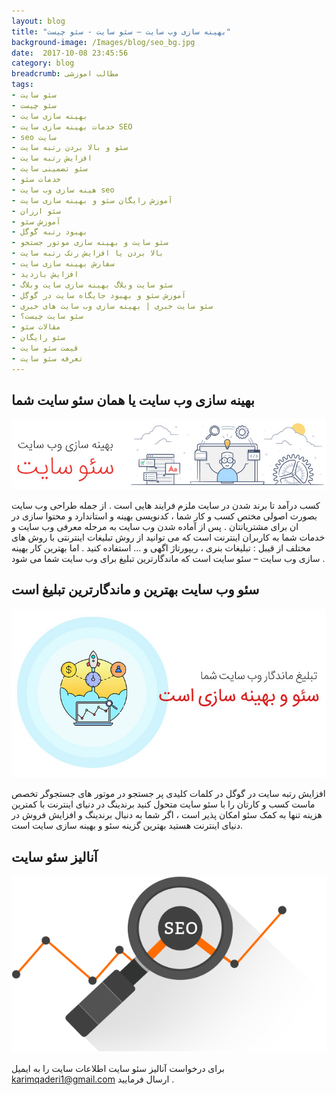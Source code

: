 ```yaml
---
layout: blog
title: "بهینه سازی وب سایت – سئو سایت - سئو چیست"
background-image: /Images/blog/seo_bg.jpg
date:  2017-10-08 23:45:56
category: blog
breadcrumb: مطالب اموزشی
tags:
- سئو سایت
- سئو چیست
- بهینه سازی سایت
- خدمات بهینه سازی سایت SEO
- seo سایت
- سئو و بالا بردن رتبه سایت‏
- افزایش رتبه سایت
- سئو تضمینی سایت
- خدمات سئو
- هینه سازی وب سایت seo
- آموزش رایگان سئو و بهینه سازی سایت
- سئو ارزان
- آموزش سئو
- بهبود رتبه گوگل
- سئو سایت و بهینه سازی موتور جستجو
- بالا بردن یا افزایش رنک رتبه سایت
- سفارش بهینه سازی سایت
- افزایش بازدید
- سئو سایت وبلاگ بهینه سازی سایت وبلاگ
- آموزش سئو و بهبود جایگاه سایت در گوگل
- سئو سایت خبری | بهینه سازی وب سایت های خبری
- سئو سایت چیست؟
- مقالات سئو
- سئو رایگان
- قیمت سئو سایت
- تعرفه سئو سایت
---
```




## بهینه سازی وب سایت یا همان سئو سایت شما
![بهینه سازی وب سایت – سئو سایت][1]

[1]: /Images/blog/seo.jpg "بهینه سازی وب سایت – سئو سایت - سئو چیست"

کسب درآمد تا برند شدن در سایت ملزم فرایند هایی است . از جمله طراحی وب سایت بصورت اصولی مختص کسب و کار شما ، کدنویسی بهینه و استاندارد و محتوا سازی در ان برای مشتریانتان . پس از آماده شدن وب سایت به مرحله معرفی وب سایت و خدمات شما به کاربران اینترنت است که می توانید از روش تبلیغات اینترنتی با روش های مختلف از قیبل :
 تبلیغات بنری ،
  ریپورتاژ اگهی 
  و … استفاده کنید .
   اما بهترین کار بهینه سازی وب سایت – سئو سایت است که ماندگارترین تبلیغ برای وب سایت شما می شود .



## سئو وب سایت بهترین و ماندگارترین تبلیغ است
![سئو وب سایت بهترین و ماندگارترین تبلیغ است][2]

[2]: /Images/blog/Seo2.jpg "سئو وب سایت بهترین و ماندگارترین تبلیغ است"

افزایش رتبه سایت در گوگل در کلمات کلیدی پر جستجو در موتور های جستجوگر تخصص ماست کسب و کارتان را با سئو سایت متحول کنید برندینگ در دنیای اینترنت با کمترین هزینه تنها به کمک سئو امکان پذیر است ، اگر شما به دنبال برندینگ و افزایش فروش در دنیای اینترنت هستید بهترین گزینه سئو و بهینه سازی سایت است.

## آنالیز سئو سایت 
![آنالیز سئو سایت][3]

[3]: /Images/blog/free-seo-tool.png "آنالیز سئو سایت"

برای درخواست آنالیز سئو سایت اطلاعات سایت را به ایمیل karimqaderi1@gmail.com ارسال فرمایید .

